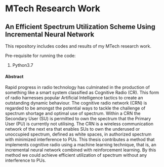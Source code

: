 # MTech Research Work
## An Efficient Spectrum Utilization Scheme Using Incremental Neural Network

This repository includes codes and results of my MTech research work.

Pre-requisite for running the code:
  1. Python3.7

#### Abstract
Rapid progress in radio technology has culminated in the production of something like
a smart system classified as Cognitive Radio (CR). This form of radio harnesses popular
Artificial Intelligence tactics to create an outstanding dynamic behaviour. The cognitive
radio network (CRN) is regarded to be amongst the potential ways to tackle the
challenge of spectrum shortage and optimal use of spectrum. Within a CRN the
Secondary User (SU) is permitted to own the spectrum that the Primary User (PU) is
currently not utilising. The CRN is a wireless communication network of the next era
that enables SUs to own the underused or unoccupied spectrum, defined as white spaces,
in authorized spectrum with minimized interference to PUs. This thesis contributes a
method that implements cognitive radio using a machine learning technique, that is, an
incremental neural network combined with reinforcement learning. By this method we
could achieve efficient utilization of spectrum without any interference to PUs.

